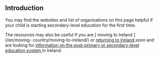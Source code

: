 ##  Introduction

You may find the websites and list of organisations on this page helpful if
your child is starting secondary-level education for the first time.

The resources may also be useful if you are [ moving to Ireland ](/en/moving-
country/moving-to-ireland/) or [ returning to Ireland
](https://www.citizensinformation.ie/en/returning_to_ireland/) soon and are
looking for [ information on the post-primary or secondary-level education
system ](/en/education/primary-and-post-primary-education/) in Ireland.
